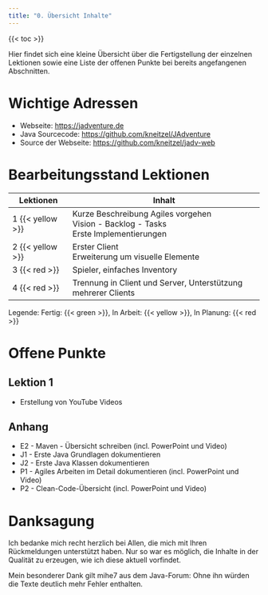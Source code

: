 ```yaml
---
title: "0. Übersicht Inhalte"
---
```


{{< toc >}}

Hier findet sich eine kleine Übersicht über die Fertigstellung der einzelnen Lektionen sowie eine Liste der offenen Punkte bei bereits angefangenen Abschnitten.

# Wichtige Adressen
- Webseite: https://jadventure.de
- Java Sourcecode: https://github.com/kneitzel/JAdventure
- Source der Webseite: https://github.com/kneitzel/jadv-web 

# Bearbeitungsstand Lektionen

| Lektionen | Inhalt |
| - | - |
| 1 {{< yellow >}} | Kurze Beschreibung Agiles vorgehen<br>Vision - Backlog - Tasks<br>Erste Implementierungen |
| 2 {{< yellow >}} | Erster Client<br>Erweiterung um visuelle Elemente |
| 3 {{< red >}} | Spieler, einfaches Inventory |
| 4 {{< red >}} | Trennung in Client und Server, Unterstützung mehrerer Clients |

Legende: Fertig: {{< green >}}, In Arbeit: {{< yellow >}}, In Planung: {{< red >}}

# Offene Punkte

## Lektion 1

- Erstellung von YouTube Videos

## Anhang

- E2 - Maven - Übersicht schreiben (incl. PowerPoint und Video)
- J1 - Erste Java Grundlagen dokumentieren
- J2 - Erste Java Klassen dokumentieren
- P1 - Agiles Arbeiten im Detail dokumentieren (incl. PowerPoint und Video)
- P2 - Clean-Code-Übersicht (incl. PowerPoint und Video)

# Danksagung

Ich bedanke mich recht herzlich bei Allen, die mich mit Ihren Rückmeldungen unterstützt haben. Nur so war es möglich, die Inhalte in der Qualität zu erzeugen, wie ich diese aktuell vorfindet.

Mein besonderer Dank gilt mihe7 aus dem Java-Forum: Ohne ihn würden die Texte deutlich mehr Fehler enthalten.
